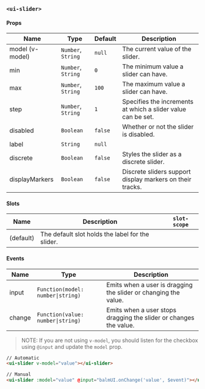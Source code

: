 ### `<ui-slider>`

#### Props

| Name            | Type               | Default | Description                                                  |
| --------------- | ------------------ | ------- | ------------------------------------------------------------ |
| model (v-model) | `Number`, `String` | `null`  | The current value of the slider.                             |
| min             | `Number`, `String` | `0`     | The minimum value a slider can have.                         |
| max             | `Number`, `String` | `100`   | The maximum value a slider can have.                         |
| step            | `Number`, `String` | `1`     | Specifies the increments at which a slider value can be set. |
| disabled        | `Boolean`          | `false` | Whether or not the slider is disabled.                       |
| label           | `String`           | `null`  |                                                              |
| discrete        | `Boolean`          | `false` | Styles the slider as a discrete slider.                      |
| displayMarkers  | `Boolean`          | `false` | Discrete sliders support display markers on their tracks.    |

#### Slots

| Name      | Description                                      | `slot-scope` |
| --------- | ------------------------------------------------ | ------------ |
| (default) | The default slot holds the label for the slider. |              |

#### Events

| Name   | Type                              | Description                                                       |
| ------ | --------------------------------- | ----------------------------------------------------------------- |
| input  | `Function(model: number\|string)` | Emits when a user is dragging the slider or changing the value.   |
| change | `Function(value: number\|string)` | Emits when a user stops dragging the slider or changes the value. |

> NOTE: If you are not using `v-model`, you should listen for the checkbox using `@input` and update the `model` prop.

```html
// Automatic
<ui-slider v-model="value"></ui-slider>

// Manual
<ui-slider :model="value" @input="balmUI.onChange('value', $event)"></ui-slider>
```
